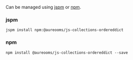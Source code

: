 Can be managed using
[jspm](http://jspm.io)
or [npm](https://github.com/npm/npm).

### jspm
```terminal
jspm install npm:@aureooms/js-collections-ordereddict
```

### npm
```terminal
npm install @aureooms/js-collections-ordereddict --save
```
